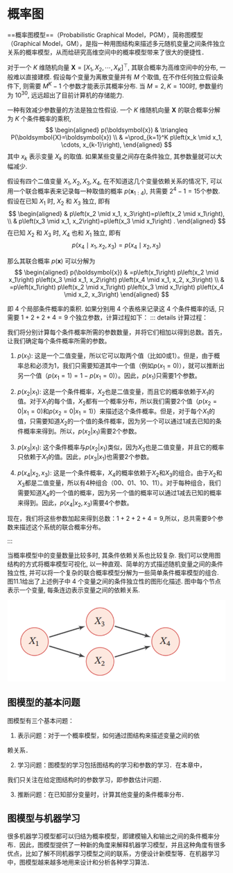 # 概率图

==概率图模型==（Probabilistic Graphical Model，PGM），简称图模型（Graphical Model，GM），是指一种用图结构来描述多元随机变量之间条件独立关系的概率模型，从而给研究高维空间中的概率模型带来了很大的便捷性．

对于一个 $K$ 维随机向量 $\boldsymbol{X}=\left[X_1, X_2, \cdots, X_K\right]^{\top}$, 其联合概率为高维空间中的分布, 一般难以直接建模. 假设每个变量为离散变量并有 $M$ 个取值, 在不作任何独立假设条件下, 则需要 $M^K-1$ 个参数才能表示其概率分布. 当 $M=2, K=100$时, 参数量约为 $10^{30}$, 远远超出了目前计算机的存储能力.

一种有效减少参数量的方法是独立性假设. 一个 $K$ 维随机向量 $\boldsymbol{X}$ 的联合概率分解为 $K$ 个条件概率的乘积,
$$
\begin{aligned}
p(\boldsymbol{x}) & \triangleq P(\boldsymbol{X}=\boldsymbol{x}) \\
& =\prod_{k=1}^K p\left(x_k \mid x_1, \cdots, x_{k-1}\right),
\end{aligned}
$$
其中 $x_k$ 表示变量 $X_k$ 的取值. 如果某些变量之间存在条件独立, 其参数量就可以大幅减少.

假设有四个二值变量 $X_1, X_2, X_3, X_4$, 在不知道这几个变量依赖关系的情况下, 可以用一个联合概率表来记录每一种取值的概率 $p\left(\boldsymbol{x}_{1: 4}\right)$, 共需要 $2^4-1=15$个参数. 假设在已知 $X_1$ 时, $X_2$ 和 $X_3$ 独立, 即有
$$
\begin{aligned}
& p\left(x_2 \mid x_1, x_3\right)=p\left(x_2 \mid x_1\right), \\
& p\left(x_3 \mid x_1, x_2\right)=p\left(x_3 \mid x_1\right) .
\end{aligned}
$$
在已知 $X_2$ 和 $X_3$ 时, $X_4$ 也和 $X_1$ 独立, 即有
$$
p\left(x_4 \mid x_1, x_2, x_3\right)=p\left(x_4 \mid x_2, x_3\right)
$$

那么其联合概率 $p(\boldsymbol{x})$ 可以分解为
$$
\begin{aligned}
p(\boldsymbol{x}) & =p\left(x_1\right) p\left(x_2 \mid x_1\right) p\left(x_3 \mid x_1, x_2\right) p\left(x_4 \mid x_1, x_2, x_3\right) \\
& =p\left(x_1\right) p\left(x_2 \mid x_1\right) p\left(x_3 \mid x_1\right) p\left(x_4 \mid x_2, x_3\right)
\end{aligned}
$$

即 4 个局部条件概率的乘积. 如果分别用 4 个表格来记录这 4 个条件概率的话, 只需要 $1+2+2+4=9$ 个独立参数，计算过程如下：
::: details 计算过程：

我们将分别计算每个条件概率所需的参数数量，并将它们相加以得到总数。首先，让我们确定每个条件概率所需的参数。

1. $p(x_1)$: 这是一个二值变量，所以它可以取两个值（比如0或1）。但是，由于概率总和必须为1，我们只需要知道其中一个值（例如$p(x_1=0)$），就可以推断出另一个值（$p(x_1=1)=1-p(x_1=0)$）。因此，$p(x_1)$只需要1个参数。

2. $p(x_2|x_1)$: 这是一个条件概率，$X_2$也是二值变量，而且它的概率依赖于$X_1$的值。对于$X_1$的每个值，$X_2$都有一个概率分布，所以我们需要2个值（$p(x_2=0|x_1=0)$和$p(x_2=0|x_1=1)$）来描述这个条件概率。但是，对于每个$X_1$的值，只需要知道$X_2$的一个值的条件概率，因为另一个可以通过1减去已知的条件概率来得到。所以，$p(x_2|x_1)$需要2个参数。

3. $p(x_3|x_1)$: 这个条件概率与$p(x_2|x_1)$类似，因为$X_3$也是二值变量，并且它的概率只依赖于$X_1$的值。因此，$p(x_3|x_1)$也需要2个参数。

4. $p(x_4|x_2, x_3)$: 这是一个条件概率，$X_4$的概率依赖于$X_2$和$X_3$的组合。由于$X_2$和$X_3$都是二值变量，所以有4种组合（00、01、10、11）。对于每种组合，我们需要知道$X_4$的一个值的概率，因为另一个值的概率可以通过1减去已知的概率来得到。因此，$p(x_4|x_2, x_3)$需要4个参数。

现在，我们将这些参数加起来得到总数：$1 + 2 + 2 + 4 = 9$,所以，总共需要9个参数来描述这个系统的联合概率分布。

:::

当概率模型中的变量数量比较多时, 其条件依赖关系也比较复杂. 我们可以使用图结构的方式将概率模型可视化, 以一种直观、简单的方式描述随机变量之间的条件独立性, 并可以将一个复杂的联合概率模型分解为一些简单条件概率模型的组合. 图11.1给出了上述例子中 4 个变量之间的条件独立性的图形化描述. 图中每个节点表示一个变量, 每条连边表示变量之间的依赖关系.

![变量 $X_1,X_2,X_3,X_4$ 之间条件独立性的图形化表示](.assets/image-20231215224150779.png)

## **图模型的基本问题** 

图模型有三个基本问题：

1. 表示问题：对于一个概率模型，如何通过图结构来描述变量之间的依

赖关系．

2. 学习问题：图模型的学习包括图结构的学习和参数的学习．在本章中，

我们只关注在给定图结构时的参数学习，即参数估计问题．

3. 推断问题：在已知部分变量时，计算其他变量的条件概率分布．

## **图模型与机器学习** 

很多机器学习模型都可以归结为概率模型，即建模输入和输出之间的条件概率分布．因此，图模型提供了一种新的角度来解释机器学习模型，并且这种角度有很多优点，比如了解不同机器学习模型之间的联系，方便设计新模型等．在机器学习中，图模型越来越多地用来设计和分析各种学习算法．

